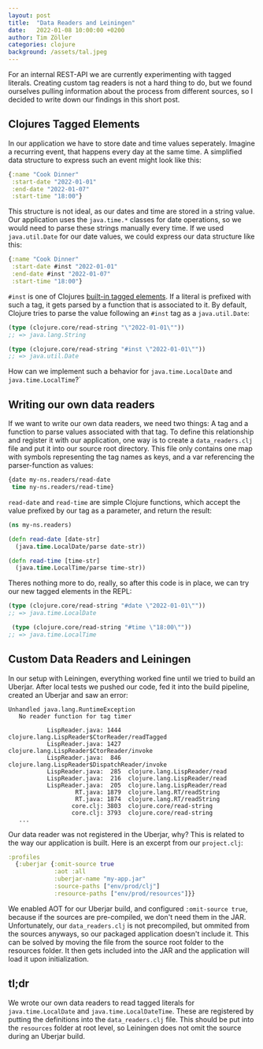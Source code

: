 ```yaml
---
layout: post
title:  "Data Readers and Leiningen"
date:   2022-01-08 10:00:00 +0200
author: Tim Zöller
categories: clojure
background: /assets/tal.jpeg
---
```


For an internal REST-API we are currently experimenting with tagged literals. Creating custom tag readers is not a hard thing to do, but we found ourselves pulling information about the process from different sources, so I decided to write down our findings in this short post.

## Clojures Tagged Elements
In our application we have to store date and time values seperately. Imagine a recurring event, that happens every day at the same time. A simplified data structure to express such an event might look like this:

```clojure
{:name "Cook Dinner"
 :start-date "2022-01-01"
 :end-date "2022-01-07"
 :start-time "18:00"}
```

This structure is not ideal, as our dates and time are stored in a string value. Our application uses the `java.time.*` classes for date operations, so we would need to parse these strings manually every time. If we used `java.util.Date` for our date values, we could express our data structure like this:

```clojure
{:name "Cook Dinner"
 :start-date #inst "2022-01-01"
 :end-date #inst "2022-01-07"
 :start-time "18:00"}
 ```

`#inst` is one of Clojures [built-in tagged elements](https://github.com/edn-format/edn#built-in-tagged-elements). If a literal is prefixed with such a tag, it gets parsed by a function that is associated to it. By default, Clojure tries to parse the value following an `#inst` tag as a `java.util.Date`: 

```clojure
(type (clojure.core/read-string "\"2022-01-01\""))
;; => java.lang.String

(type (clojure.core/read-string "#inst \"2022-01-01\""))
;; => java.util.Date

```

How can we implement such a behavior for `java.time.LocalDate` and `java.time.LocalTime`?`

## Writing our own data readers
If we want to write our own data readers, we need two things: A tag and a function to parse values associated with that tag. To define this relationship and register it with our application, one way is to create a `data_readers.clj` file and put it into our source root directory. This file only contains one map with symbols representing the tag names as keys, and a var referencing the parser-function as values:

```clojure
{date my-ns.readers/read-date
 time ny-ns.readers/read-time}
```
`read-date` and `read-time` are simple Clojure functions, which accept the value prefixed by our tag as a parameter, and return the result:
```clojure
(ns my-ns.readers)

(defn read-date [date-str]
  (java.time.LocalDate/parse date-str))

(defn read-time [time-str]
  (java.time.LocalTime/parse time-str))

```
Theres nothing more to do, really, so after this code is in place, we can try our new tagged elements in the REPL:
```clojure
(type (clojure.core/read-string "#date \"2022-01-01\""))
;; => java.time.LocalDate

 (type (clojure.core/read-string "#time \"18:00\""))
;; => java.time.LocalTime
```

## Custom Data Readers and Leiningen
In our setup with Leiningen, everything worked fine until we tried to build an Uberjar. After local tests we pushed our code, fed it into the build pipeline, created an Uberjar and saw an error:

```
Unhandled java.lang.RuntimeException
   No reader function for tag timer

           LispReader.java: 1444  clojure.lang.LispReader$CtorReader/readTagged
           LispReader.java: 1427  clojure.lang.LispReader$CtorReader/invoke
           LispReader.java:  846  clojure.lang.LispReader$DispatchReader/invoke
           LispReader.java:  285  clojure.lang.LispReader/read
           LispReader.java:  216  clojure.lang.LispReader/read
           LispReader.java:  205  clojure.lang.LispReader/read
                   RT.java: 1879  clojure.lang.RT/readString
                   RT.java: 1874  clojure.lang.RT/readString
                  core.clj: 3803  clojure.core/read-string
                  core.clj: 3793  clojure.core/read-string
   ...               
```
Our data reader was not registered in the Uberjar, why? This is related to the way our application is built. Here is an excerpt from our `project.clj`:

```clojure
:profiles 
  {:uberjar {:omit-source true
             :aot :all
             :uberjar-name "my-app.jar"
             :source-paths ["env/prod/clj"]
             :resource-paths ["env/prod/resources"]}}
```

We enabled AOT for our Uberjar build, and configured `:omit-source true`, because if the sources are pre-compiled, we don't need them in the JAR. Unfortunately, our `data_readers.clj` is not precompiled, but ommited from the sources anyways, so our packaged application doesn't include it. This can be solved by moving the file from the source root folder to the resources folder. It then gets included into the JAR and the application will load it upon initialization.

## tl;dr
We wrote our own data readers to read tagged literals for `java.time.LocalDate` and `java.time.LocalDateTime`. These are registered by putting the definitions into the `data_readers.clj` file. This should be put into the `resources` folder at root level, so Leiningen does not omit the source during an Uberjar build.

